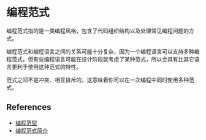 # 编程范式

编程范式指的是一类编程风格，包含了代码组织结构以及处理常见编程问题的方式。

编程范式和编程语言之间的关系可能十分复杂，因为一个编程语言可以支持多种编程范式，但有些编程语言可能在设计阶段就考虑了某种范式，所以会具有比其它语言更利于使用这种范式的特性。

范式之间不是冲突、相互排斥的，这意味着你可以在一次编程中同时使用多种范式。

## References

- [编程范型](https://zh.wikipedia.org/wiki/%E7%BC%96%E7%A8%8B%E8%8C%83%E5%9E%8B)
- [编程范式简介](https://www.freecodecamp.org/chinese/news/an-introduction-to-programming-paradigms/)

